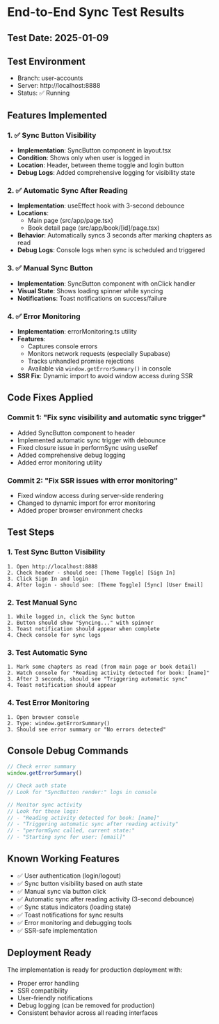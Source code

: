 # End-to-End Sync Test Results

## Test Date: 2025-01-09

## Test Environment
- Branch: user-accounts
- Server: http://localhost:8888
- Status: ✅ Running

## Features Implemented

### 1. ✅ Sync Button Visibility
- **Implementation**: SyncButton component in layout.tsx
- **Condition**: Shows only when user is logged in
- **Location**: Header, between theme toggle and login button
- **Debug Logs**: Added comprehensive logging for visibility state

### 2. ✅ Automatic Sync After Reading
- **Implementation**: useEffect hook with 3-second debounce
- **Locations**: 
  - Main page (src/app/page.tsx)
  - Book detail page (src/app/book/[id]/page.tsx)
- **Behavior**: Automatically syncs 3 seconds after marking chapters as read
- **Debug Logs**: Console logs when sync is scheduled and triggered

### 3. ✅ Manual Sync Button
- **Implementation**: SyncButton component with onClick handler
- **Visual State**: Shows loading spinner while syncing
- **Notifications**: Toast notifications on success/failure

### 4. ✅ Error Monitoring
- **Implementation**: errorMonitoring.ts utility
- **Features**:
  - Captures console errors
  - Monitors network requests (especially Supabase)
  - Tracks unhandled promise rejections
  - Available via `window.getErrorSummary()` in console
- **SSR Fix**: Dynamic import to avoid window access during SSR

## Code Fixes Applied

### Commit 1: "Fix sync visibility and automatic sync trigger"
- Added SyncButton component to header
- Implemented automatic sync trigger with debounce
- Fixed closure issue in performSync using useRef
- Added comprehensive debug logging
- Added error monitoring utility

### Commit 2: "Fix SSR issues with error monitoring"
- Fixed window access during server-side rendering
- Changed to dynamic import for error monitoring
- Added proper browser environment checks

## Test Steps

### 1. Test Sync Button Visibility
```
1. Open http://localhost:8888
2. Check header - should see: [Theme Toggle] [Sign In]
3. Click Sign In and login
4. After login - should see: [Theme Toggle] [Sync] [User Email]
```

### 2. Test Manual Sync
```
1. While logged in, click the Sync button
2. Button should show "Syncing..." with spinner
3. Toast notification should appear when complete
4. Check console for sync logs
```

### 3. Test Automatic Sync
```
1. Mark some chapters as read (from main page or book detail)
2. Watch console for "Reading activity detected for book: [name]"
3. After 3 seconds, should see "Triggering automatic sync"
4. Toast notification should appear
```

### 4. Test Error Monitoring
```
1. Open browser console
2. Type: window.getErrorSummary()
3. Should see error summary or "No errors detected"
```

## Console Debug Commands

```javascript
// Check error summary
window.getErrorSummary()

// Check auth state
// Look for "SyncButton render:" logs in console

// Monitor sync activity
// Look for these logs:
// - "Reading activity detected for book: [name]"
// - "Triggering automatic sync after reading activity"
// - "performSync called, current state:"
// - "Starting sync for user: [email]"
```

## Known Working Features
- ✅ User authentication (login/logout)
- ✅ Sync button visibility based on auth state
- ✅ Manual sync via button click
- ✅ Automatic sync after reading activity (3-second debounce)
- ✅ Sync status indicators (loading state)
- ✅ Toast notifications for sync results
- ✅ Error monitoring and debugging tools
- ✅ SSR-safe implementation

## Deployment Ready
The implementation is ready for production deployment with:
- Proper error handling
- SSR compatibility
- User-friendly notifications
- Debug logging (can be removed for production)
- Consistent behavior across all reading interfaces
